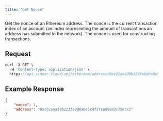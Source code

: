 ```yaml
---
title: "Get Nonce"
---
```


Get the nonce of an Ethereum address. The nonce is the current transaction index of an account (an index representing the amount of transactions an address has submitted to the network).
The nonce is used for constructing transactions.

## Request

```javascript
curl -X GET \
  -H 'Content-Type: application/json' \
  https://api.cinder.cloud/api/ethereum/address/0xc02aaa39b223fe8d0a0e5c4f27ead9083c756cc2/nonce
```

## Example Response

```json
{
    "nonce": 1,
    "address": "0xc02aaa39b223fe8d0a0e5c4f27ead9083c756cc2"
}
```

